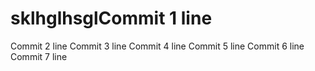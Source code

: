 # sklhglhsglCommit 1 line
Commit 2 line
Commit 3 line
Commit 4 line
Commit 5 line
Commit 6 line
Commit 7 line
